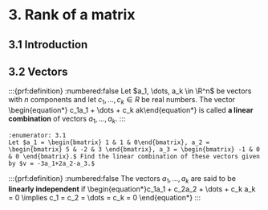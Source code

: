 # 3. Rank of a matrix

## 3.1 Introduction

## 3.2 Vectors
:::{prf:definition}
:numbered:false
Let $a_1, \dots, a_k \in \R^n$ be vectors with $n$ components and let $c_1, \dots, c_k \in R$ be real numbers. The vector
\begin{equation*} c_1a_1 + \dots + c_k ak\end{equation*}
is called **a linear combination** of vectors $a_1, \dots, a_k.$
:::

```{exercise}
:enumerator: 3.1
Let $a_1 = \begin{bmatrix} 1 & 1 & 0\end{bmatrix}, a_2 = \begin{bmatrix} 5 & -2 & 3 \end{bmatrix}, a_3 = \begin{bmatrix} -1 & 0 & 0 \end{bmatrix}.$ Find the linear combination of these vectors given by $v = -3a_1+2a_2-a_3.$
```

:::{prf:definition}
:numbered:false
The vectors $a_1, \dots, a_k$ are said to be **linearly independent** if 
\begin{equation*}c_1a_1 + c_2a_2 + \dots + c_k a_k = 0 \implies c_1 = c_2 = \dots = c_k = 0 \end{equation*}
:::